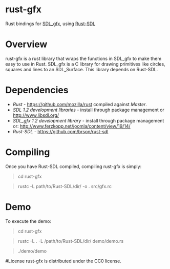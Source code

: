 # rust-gfx
Rust bindings for [SDL_gfx](http://www.ferzkopp.net/Software/SDL_gfx-2.0/Docs/html/index.html), using [Rust-SDL](https://github.com/brson/rust-sdl)

# Overview

rust-gfx is a rust library that wraps the functions in SDL_gfx to make them easy to use in Rust. SDL_gfx is a C library for drawing primitives like circles, squares and lines to an SDL_Surface. This library depends on Rust-SDL.

# Dependencies

* *Rust* - https://github.com/mozilla/rust compiled against *Master*.
* *SDL 1.2 development libraries* - install through package management or http://www.libsdl.org/
* *SDL_gfx 1.2 development library* - install through package management or: http://www.ferzkopp.net/joomla/content/view/19/14/
* *Rust-SDL* - https://github.com/brson/rust-sdl

# Compiling
Once you have Rust-SDL compiled, compiling rust-gfx is simply:

> cd rust-gfx

> rustc -L path/to/Rust-SDL/dir/ -o . src/gfx.rc

# Demo
To execute the demo:

> cd rust-gfx

> rustc -L . -L /path/to/Rust-SDL/dir/ demo/demo.rs

> ./demo/demo

#License
rust-gfx is distributed under the CC0 license.

